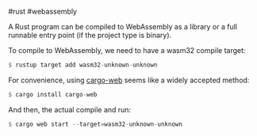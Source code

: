 #rust #webassembly

A Rust program can be compiled to WebAssembly as a library or a full runnable entry point (if the project type is binary).

To compile to WebAssembly, we need to have a wasm32 compile target:

```rust
$ rustup target add wasm32-unknown-unknown
```

For convenience, using [cargo-web](https://github.com/koute/cargo-web) seems like a widely accepted method:

```rust
$ cargo install cargo-web
```

And then, the actual compile and run:

```rust
$ cargo web start --target=wasm32-unknown-unknown
```

